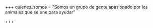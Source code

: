 +++
quienes_somos = "Somos un grupo de gente apasionado por los animales que se une para ayudar"

+++
